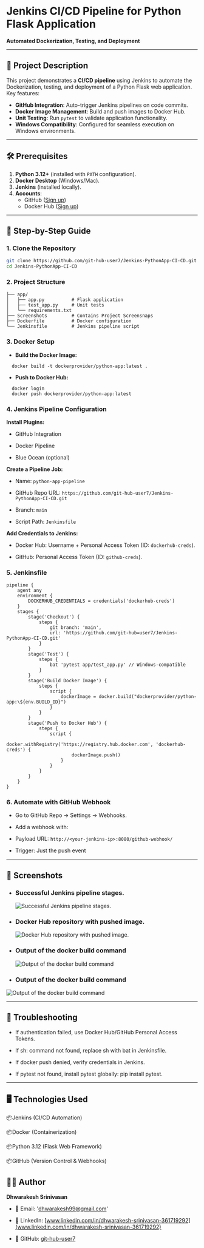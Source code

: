 # Jenkins CI/CD Pipeline for Python Flask Application  

**Automated Dockerization, Testing, and Deployment**  

---

## 📝 Project Description  
This project demonstrates a **CI/CD pipeline** using Jenkins to automate the Dockerization, testing, and deployment of a Python Flask web application. Key features:  
- **GitHub Integration**: Auto-trigger Jenkins pipelines on code commits.  
- **Docker Image Management**: Build and push images to Docker Hub.  
- **Unit Testing**: Run `pytest` to validate application functionality.  
- **Windows Compatibility**: Configured for seamless execution on Windows environments.  

---

## 🛠 Prerequisites  
1. **Python 3.12+** (installed with `PATH` configuration).  
2. **Docker Desktop** (Windows/Mac).  
3. **Jenkins** (installed locally).  
4. **Accounts**:  
   - GitHub ([Sign up](https://github.com))  
   - Docker Hub ([Sign up](https://hub.docker.com))  

---

## 🚀 Step-by-Step Guide  

### 1. **Clone the Repository**  
```bash
git clone https://github.com/git-hub-user7/Jenkins-PythonApp-CI-CD.git
cd Jenkins-PythonApp-CI-CD
```
### 2. **Project Structure**
```   
├── app/
│   ├── app.py          # Flask application
│   ├── test_app.py     # Unit tests
│   └── requirements.txt
├── Screenshots         # Contains Project Screensnaps 
├── Dockerfile          # Docker configuration
└── Jenkinsfile         # Jenkins pipeline script
```

### 3. **Docker Setup**
- **Build the Docker Image:**
```
  docker build -t dockerprovider/python-app:latest .
```
- **Push to Docker Hub:**
```
  docker login
  docker push dockerprovider/python-app:latest
```

### 4. **Jenkins Pipeline Configuration**

**Install Plugins:**

- GitHub Integration


- Docker Pipeline


- Blue Ocean (optional)



**Create a Pipeline Job:**

- Name: `python-app-pipeline`


- GitHub Repo URL: `https://github.com/git-hub-user7/Jenkins-PythonApp-CI-CD.git`


- Branch: `main`


- Script Path: `Jenkinsfile`


**Add Credentials to Jenkins:**


- Docker Hub: Username + Personal Access Token (ID: `dockerhub-creds`).


- GitHub: Personal Access Token (ID: `github-creds`).


### 5. **Jenkinsfile**
```
pipeline {
    agent any
    environment {
        DOCKERHUB_CREDENTIALS = credentials('dockerhub-creds')
    }
    stages {
        stage('Checkout') {
            steps {
                git branch: 'main', 
                url: 'https://github.com/git-hub=user7/Jenkins-PythonApp-CI-CD.git'
            }
        }
        stage('Test') {
            steps {
                bat 'pytest app/test_app.py' // Windows-compatible
            }
        }
        stage('Build Docker Image') {
            steps {
                script {
                    dockerImage = docker.build("dockerprovider/python-app:\${env.BUILD_ID}")
                }
            }
        }
        stage('Push to Docker Hub') {
            steps {
                script {
                    docker.withRegistry('https://registry.hub.docker.com', 'dockerhub-creds') {
                        dockerImage.push()
                    }
                }
            }
        }
    }
}
```
### 6. **Automate with GitHub Webhook**

- Go to GitHub Repo → Settings → Webhooks.

- Add a webhook with:

- Payload URL: `http://<your-jenkins-ip>:8080/github-webhook/`

- Trigger: Just the push event

--- 

## 📸 **Screenshots** 

- ### Successful Jenkins pipeline stages.
  ![Successful Jenkins pipeline stages.](Screenshots/jenkins-pipeline-success.png) 


- ### Docker Hub repository with pushed image.
  ![Docker Hub repository with pushed image.](Screenshots/dockerhub-repository.png) 


- ### Output of the docker build command
  ![Output of the docker build command](Screenshots/docker-build-output.png)


- ### Output of the docker build command
 ![Output of the docker build command](Screenshots/changes-successful.png)

---

## 🔧 **Troubleshooting**

- If authentication failed, use Docker Hub/GitHub Personal Access Tokens.

- If sh: command not found, replace sh with bat in Jenkinsfile.

- If docker push denied, verify credentials in Jenkins.

- If pytest not found, install pytest globally: pip install pytest.

---

## 🖥 Technologies Used

📦Jenkins (CI/CD Automation)

📦Docker (Containerization)

📦Python 3.12 (Flask Web Framework)

📦GitHub (Version Control & Webhooks)

## 👨‍💻 Author  

**Dhwarakesh Srinivasan**  

- 📧 Email: 'dhwarakesh99@gmail.com'  

- 💼 LinkedIn: [www.linkedin.com/in/dhwarakesh-srinivasan-361719292](www.linkedin.com/in/dhwarakesh-srinivasan-361719292)  

- 🐙 GitHub: [git-hub-user7](https://github.com/git-hub-user7)  
